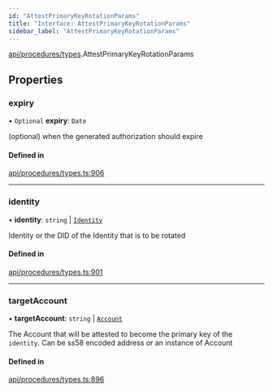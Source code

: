 ```yaml
---
id: "AttestPrimaryKeyRotationParams"
title: "Interface: AttestPrimaryKeyRotationParams"
sidebar_label: "AttestPrimaryKeyRotationParams"
---
```


[api/procedures/types](../../../../../modules/API/Procedures/Types/Types.md).AttestPrimaryKeyRotationParams

## Properties

### expiry

• `Optional` **expiry**: `Date`

(optional) when the generated authorization should expire

#### Defined in

[api/procedures/types.ts:906](https://github.com/PolymeshAssociation/polymesh-sdk/blob/49a0066c3/src/api/procedures/types.ts#L906)

___

### identity

• **identity**: `string` \| [`Identity`](../../../../../classes/API/Entities/Identity/Identity.md)

Identity or the DID of the Identity that is to be rotated

#### Defined in

[api/procedures/types.ts:901](https://github.com/PolymeshAssociation/polymesh-sdk/blob/49a0066c3/src/api/procedures/types.ts#L901)

___

### targetAccount

• **targetAccount**: `string` \| [`Account`](../../../../../classes/API/Entities/Account/Account.md)

The Account that will be attested to become the primary key of the `identity`. Can be ss58 encoded address or an instance of Account

#### Defined in

[api/procedures/types.ts:896](https://github.com/PolymeshAssociation/polymesh-sdk/blob/49a0066c3/src/api/procedures/types.ts#L896)
